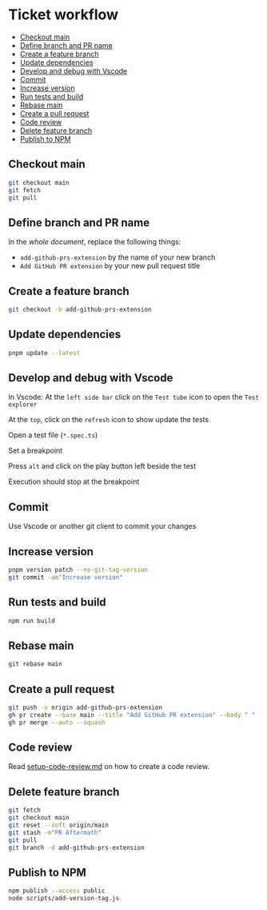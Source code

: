 <!--
@license
Copyright (c) 2025 Rljson

Use of this source code is governed by terms that can be
found in the LICENSE file in the root of this package.
-->

# Ticket workflow

- [Checkout main](#checkout-main)
- [Define branch and PR name](#define-branch-and-pr-name)
- [Create a feature branch](#create-a-feature-branch)
- [Update dependencies](#update-dependencies)
- [Develop and debug with Vscode](#develop-and-debug-with-vscode)
- [Commit](#commit)
- [Increase version](#increase-version)
- [Run tests and build](#run-tests-and-build)
- [Rebase main](#rebase-main)
- [Create a pull request](#create-a-pull-request)
- [Code review](#code-review)
- [Delete feature branch](#delete-feature-branch)
- [Publish to NPM](#publish-to-npm)

## Checkout main

```bash
git checkout main
git fetch
git pull
```

## Define branch and PR name

In the _whole document_, replace the following things:

- `add-github-prs-extension` by the name of your new branch
- `Add GitHub PR extension` by your new pull request title

## Create a feature branch

```bash
git checkout -b add-github-prs-extension
```

## Update dependencies

```bash
pnpm update --latest
```

## Develop and debug with Vscode

In Vscode: At the `left side bar` click on the `Test tube` icon to open the `Test explorer`

At the `top`, click on the `refresh` icon to show update the tests

Open a test file (`*.spec.ts`)

Set a breakpoint

Press `alt` and click on the play button left beside the test

Execution should stop at the breakpoint

## Commit

Use Vscode or another git client to commit your changes

## Increase version

```bash
pnpm version patch --no-git-tag-version
git commit -am"Increase version"
```

## Run tests and build

```bash
npm run build
```

## Rebase main

```bash
git rebase main
```

## Create a pull request

```bash
git push -u origin add-github-prs-extension
gh pr create --base main --title "Add GitHub PR extension" --body " "
gh pr merge --auto --squash
```

## Code review

Read [setup-code-review.md](./code-review.md) on how to create a
code review.

## Delete feature branch

```bash
git fetch
git checkout main
git reset --soft origin/main
git stash -m"PR Aftermath"
git pull
git branch -d add-github-prs-extension
```

## Publish to NPM

```bash
npm publish --access public
node scripts/add-version-tag.js
```
